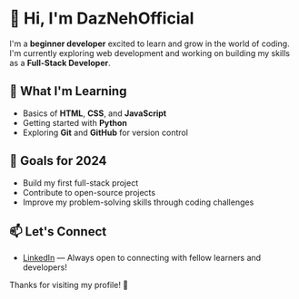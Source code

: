 # 👋 Hi, I'm DazNehOfficial

I'm a **beginner developer** excited to learn and grow in the world of coding. I'm currently exploring web development and working on building my skills as a **Full-Stack Developer**.

## 🌱 What I'm Learning
- Basics of **HTML**, **CSS**, and **JavaScript**
- Getting started with **Python**
- Exploring **Git** and **GitHub** for version control

## 🔭 Goals for 2024
- Build my first full-stack project
- Contribute to open-source projects
- Improve my problem-solving skills through coding challenges

## 📫 Let's Connect
- [LinkedIn](#) — Always open to connecting with fellow learners and developers!

Thanks for visiting my profile! 🚀
